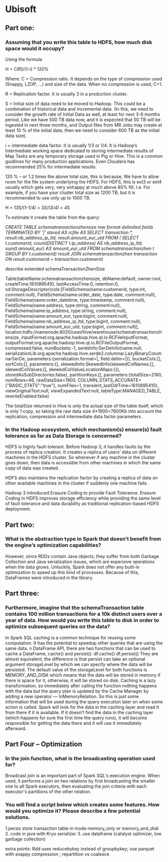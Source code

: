 # Ubisoft
## Part one: 
### Assuming that you write this table to HDFS, how much disk space would it occupy?

Using the formula

H = C*R*S/(1-i) * 120%

Where:
C = Compression ratio. It depends on the type of compression used (Snappy, LZOP, …) and size of the data. When no compression is used, C=1.

R = Replication factor. It is usually 3 in a production cluster.

S = Initial size of data need to be moved to Hadoop. This could be a combination of historical data and incremental data. (In this, we need to consider the growth rate of Initial Data as well, at least for next 3-6 months period, Like we have 500 TB data now, and it is expected that 50 TB will be ingested in next three months, and Output files from MR Jobs may create at least 10 % of the initial data, then we need to consider 600 TB as the initial data size).

i = intermediate data factor. It is usually 1/3 or 1/4. It is Hadoop’s Intermediate working space dedicated to storing intermediate results of Map Tasks are any temporary storage used in Pig or Hive. This is a common guidlines for many production applications. Even Cloudera has recommended 25% for intermediate results.

120 % – or 1.2 times the above total size, this is because, We have to allow room for the file system underlying the HDFS. For HDFS, this is ext3 or ext4 usually which gets very, very unhappy at much above 80% fill. I.e. For example, if you have your cluster total size as 1200 TB, but it is recommended to use only up to 1000 TB.


H = 1*3*S/(1-1/4) = 3*S/(3/4) = 4*S

To estimate it create the table from the query:

_CREATE TABLE schematransactionzhensize row format delimited fields TERMINATED BY '|' stored AS rcfile AS
SELECT transaction.*, 
       result.nb_address_ip_ltd, 
       result.amount_eur_utd 
FROM   ( 
                SELECT   t.customerid, 
                         count(DISTINCT t.ip_address) AS nb_address_ip_ltd, 
                         sum(t.amount_eur)            AS amount_eur_utd 
                FROM     schematransactionzhen t 
                GROUP BY t.customerid) result 
JOIN   schematransactionzhen transaction 
ON     result.customerid = transaction.customerid_
				
describe extended schemaTransactionZhenSize 

Table(tableName:schematransactionzhensize, dbName:default, owner:root, createTime:1610895410, lastAccessTime:0, retention:0, 
sd:StorageDescriptor(cols:[FieldSchema(name:customerid, type:int, comment:null), 
FieldSchema(name:order_date, type:date, comment:null), FieldSchema(name:order_datetime, type:timestamp, comment:null), FieldSchema(name:address, type:string, comment:null), FieldSchema(name:ip_address, type:string, comment:null), 
FieldSchema(name:amount_eur, type:bigint, comment:null), FieldSchema(name:nb_address_ip_ltd, type:bigint, comment:null), FieldSchema(name:amount_eur_utd, type:bigint, comment:null)], 
location:hdfs://namenode:8020/user/hive/warehouse/schematransactionzhensize, inputFormat:org.apache.hadoop.hive.ql.io.RCFileInputFormat, outputFormat:org.apache.hadoop.hive.ql.io.RCFileOutputFormat, 
compressed:false, numBuckets:-1, serdeInfo:SerDeInfo(name:null, serializationLib:org.apache.hadoop.hive.serde2.columnar.LazyBinaryColumnarSerDe, 
parameters:{serialization.format=|, field.delim=|}), bucketCols:[], sortCols:[], parameters:{}, skewedInfo:SkewedInfo(skewedColNames:[], skewedColValues:[], skewedColValueLocationMaps:{}), storedAsSubDirectories:false), partitionKeys:[], 
parameters:{totalSize=2160, numRows=46, rawDataSize=1900, COLUMN_STATS_ACCURATE={"BASIC_STATS":"true"}, numFiles=1, transient_lastDdlTime=1610895410}, viewOriginalText:null, viewExpandedText:null, tableType:MANAGED_TABLE, rewriteEnabled:false)	

The totalSize returned in Hive is only the actual size of the table itself, which is only 1 copy, so taking the raw data size 4*1900=7600Kb into account the replication, compression and intermediate data factor parameters.



### In the Hadoop ecosystem, which mechanism(s) ensure(s) fault tolerance as far as Data Storage is concerned?

HDFS is highly fault-tolerant. Before Hadoop 3, it handles faults by the process of replica creation. It creates a replica of users’ data on different machines in the HDFS cluster. So whenever if any machine in the cluster goes down, then data is accessible from other machines in which the same copy of data was created.

HDFS also maintains the replication factor by creating a replica of data on other available machines in the cluster if suddenly one machine fails.

Hadoop 3 introduced Erasure Coding to provide Fault Tolerance. Erasure Coding in HDFS improves storage efficiency while providing the same level of fault tolerance and data durability as traditional replication-based HDFS deployment.

## Part two: 
### What is the abstraction type in Spark that doesn’t benefit from the engine’s optimization capabilities?

However, since RDDs contain Java objects, they suffer from both Garbage Collection and Java serialization issues, which are expensive operations when the data grows. Unluckily, Spark does not offer any built-in optimization to speed up this kind of processes. Because of this, DataFrames were introduced in the library.

## Part three:
### Furthermore, imagine that the schemaTransaction table contains 100 million transactions for a 10k distinct users over a year of data. How would you write this table to disk in order to optimize subsequent queries on the data?

In Spark SQL caching is a common technique for reusing some computation. It has the potential to speedup other queries that are using the same data.
n DataFrame API, there are two functions that can be used to cache a DataFrame, cache() and persist():
df.cache() 
df.persist() 
They are almost equivalent, the difference is that persist can take an optional argument storageLevel by which we can specify where the data will be persisted. The default value of the storageLevel for both functions is MEMORY_AND_DISK which means that the data will be stored in memory if there is space for it, otherwise, it will be stored on disk. 
Caching is a lazy transformation, so immediately after calling the function nothing happens with the data but the query plan is updated by the Cache Manager by adding a new operator — InMemoryRelation. So this is just some information that will be used during the query execution later on when some action is called. Spark will look for the data in the caching layer and read it from there if it is available. If it doesn’t find the data in the caching layer (which happens for sure the first time the query runs), it will become responsible for getting the data there and it will use it immediately afterward.


## Part Four – Optimization
### In the join function, what is the broadcasting operation used for?

Broadcast join is an important part of Spark SQL's execution engine. When used, it performs a join on two relations by first broadcasting the smaller one to all Spark executors, then evaluating the join criteria with each executor's partitions of the other relation.

### You will find a script below which creates some features. How would you optimize it? Please describe a few potential solutions.

1.persis store transaction table in mode memory_only or memory_and_disk
2. code in java with Kryo serializer 
3. use dataframe (catalyst optimizer, low garbage collection)

extra points: Rdd uses reducebykey instead of groupbykey; 
use parquet with snappy compression ;
repartition vs coalesce
